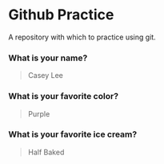 # Github Practice

A repository with which to practice using git.

### What is your name?

> Casey Lee


### What is your favorite color?

> Purple

### What is your favorite ice cream? 

> Half Baked 

